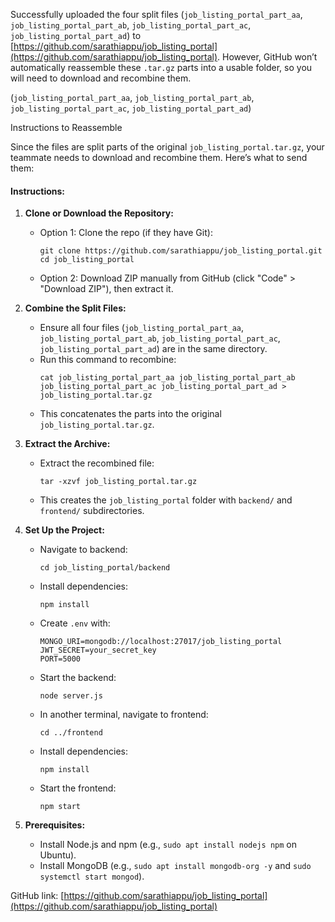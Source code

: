 Successfully uploaded the four split files (`job_listing_portal_part_aa`, `job_listing_portal_part_ab`, `job_listing_portal_part_ac`, `job_listing_portal_part_ad`) to [https://github.com/sarathiappu/job_listing_portal](https://github.com/sarathiappu/job_listing_portal). However, GitHub won’t automatically reassemble these `.tar.gz` parts into a usable folder, so you will need to download and recombine them.

(`job_listing_portal_part_aa`, `job_listing_portal_part_ab`, `job_listing_portal_part_ac`, `job_listing_portal_part_ad`)

Instructions to Reassemble

Since the files are split parts of the original `job_listing_portal.tar.gz`, your teammate needs to download and recombine them. Here’s what to send them:

#### Instructions:
1. **Clone or Download the Repository:**
   - Option 1: Clone the repo (if they have Git):
     ```
     git clone https://github.com/sarathiappu/job_listing_portal.git
     cd job_listing_portal
     ```
   - Option 2: Download ZIP manually from GitHub (click "Code" > "Download ZIP"), then extract it.

2. **Combine the Split Files:**
   - Ensure all four files (`job_listing_portal_part_aa`, `job_listing_portal_part_ab`, `job_listing_portal_part_ac`, `job_listing_portal_part_ad`) are in the same directory.
   - Run this command to recombine:
     ```
     cat job_listing_portal_part_aa job_listing_portal_part_ab job_listing_portal_part_ac job_listing_portal_part_ad > job_listing_portal.tar.gz
     ```
   - This concatenates the parts into the original `job_listing_portal.tar.gz`.

3. **Extract the Archive:**
   - Extract the recombined file:
     ```
     tar -xzvf job_listing_portal.tar.gz
     ```
   - This creates the `job_listing_portal` folder with `backend/` and `frontend/` subdirectories.

4. **Set Up the Project:**
   - Navigate to backend:
     ```
     cd job_listing_portal/backend
     ```
   - Install dependencies:
     ```
     npm install
     ```
   - Create `.env` with:
     ```
     MONGO_URI=mongodb://localhost:27017/job_listing_portal
     JWT_SECRET=your_secret_key
     PORT=5000
     ```
   - Start the backend:
     ```
     node server.js
     ```
   - In another terminal, navigate to frontend:
     ```
     cd ../frontend
     ```
   - Install dependencies:
     ```
     npm install
     ```
   - Start the frontend:
     ```
     npm start
     ```

5. **Prerequisites:**
   - Install Node.js and npm (e.g., `sudo apt install nodejs npm` on Ubuntu).
   - Install MongoDB (e.g., `sudo apt install mongodb-org -y` and `sudo systemctl start mongod`).

GitHub link: [https://github.com/sarathiappu/job_listing_portal](https://github.com/sarathiappu/job_listing_portal)
